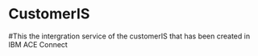 # CustomerIS
#This the intergration service of the customerIS that has been created in IBM ACE Connect
